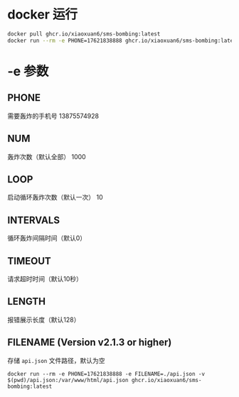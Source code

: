 # docker 运行

```bash
docker pull ghcr.io/xiaoxuan6/sms-bombing:latest
docker run --rm -e PHONE=17621838888 ghcr.io/xiaoxuan6/sms-bombing:latest
```

# -e 参数

## PHONE

需要轰炸的手机号
13875574928
## NUM

轰炸次数（默认全部）
1000
## LOOP

启动循环轰炸次数（默认一次）
10
## INTERVALS

循环轰炸间隔时间（默认0）

## TIMEOUT

请求超时时间（默认10秒）

## LENGTH

报错展示长度（默认128）

## FILENAME (Version v2.1.3 or higher)

存储 `api.json` 文件路径，默认为空

```docker
docker run --rm -e PHONE=17621838888 -e FILENAME=./api.json -v $(pwd)/api.json:/var/www/html/api.json ghcr.io/xiaoxuan6/sms-bombing:latest
```
